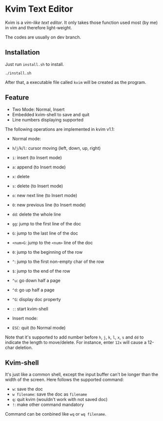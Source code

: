 # Kvim Text Editor

Kvim is a *vim-like text editor*. It only takes those function used most (by me) in vim and therefore light-weight.

The codes are usually on dev branch.

## Installation

Just run `install.sh` to install.

	./install.sh

After that, a executable file called `kvim` will be created as the program.

## Feature

- Two Mode: Normal, Insert
- Embedded kvim-shell to save and quit
- Line numbers displaying supported

The following operations are implemented in kvim v1.1:

- Normal mode:
 - `h`/`j`/`k`/`l`: cursor moving (left, down, up, right)
 - `i`: insert (to Insert mode)
 - `a`: append (to Insert mode)
 - `x`: delete
 - `s`: delete (to Insert mode)
 - `o`: new next line (to Insert mode)
 - `O`: new previous line (to Insert mode)
 - `dd`: delete the whole line
 - `gg`: jump to the first line of the doc
 - `G`: jump to the last line of the doc
 - `<num>G`: jump to the `<num>` line of the doc
 - `0`: jump to the beginning of the row
 - `^`: jump to the first non-empty char of the row
 - `$`: jump to the end of the row
 - `^u`: go down half a page
 - `^d`: go up half a page
 - `^G`: display doc property
 - `:`: start kvim-shell

- Insert mode:
 - `ESC`: quit (to Normal mode)

Note that it's supported to add number before `h`, `j`, `k`, `l`, `x`, `s` and `dd` to indicate the length to move/delete. For instance, enter `12x` will cause a 12-char deletion.

## Kvim-shell

It's just like a common shell, except the input buffer can't be longer than the width of the screen. Here follows the supported command:

- `w`: save the doc
- `w filename`: save the doc as `filename`
- `q`: quit kvim (wouldn't work with not saved doc)
- `!`: make other command mandatory

Command can be conbined like `wq` or `wq filename`.
